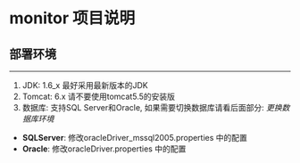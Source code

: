 monitor 项目说明
==============

部署环境
----    
----
1. JDK: 1.6_x 最好采用最新版本的JDK
2. Tomcat: 6.x  请不要使用tomcat5.5的安装版
3. 数据库: 支持SQL Server和Oracle, 如果需要切换数据库请看后面部分: _更换数据库环境_
  + __SQLServer__:  修改oracleDriver_mssql2005.properties 中的配置
  + __Oracle__: 修改oracleDriver.properties 中的配置 